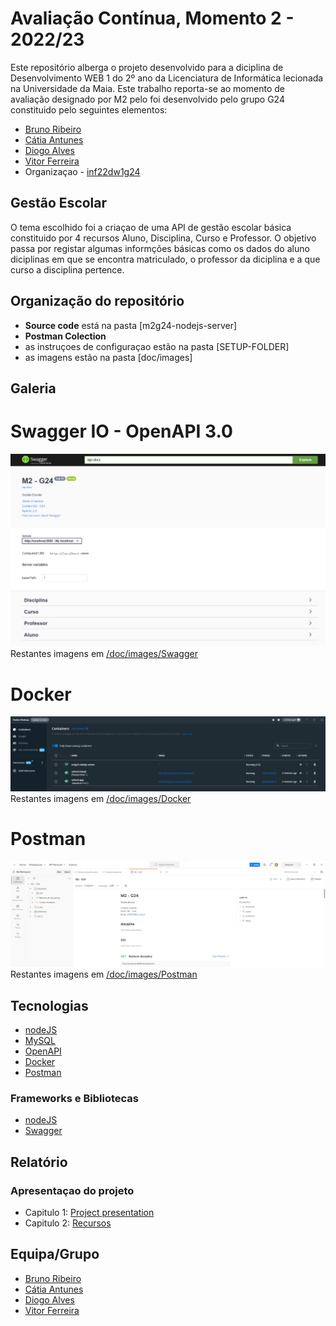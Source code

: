 # Avaliação Contínua, Momento 2 - 2022/23

Este repositório alberga o projeto desenvolvido para a diciplina de Desenvolvimento WEB 1 do 2º ano da Licenciatura de Informática lecionada na Universidade da Maia.
Este trabalho reporta-se ao momento de avaliação designado por M2 pelo foi desenvolvido pelo grupo G24 constituido pelo seguintes elementos:
* [Bruno Ribeiro](https://github.com/a040225)
* [Cátia Antunes](https://github.com/CatiaAntunes)
* [Diogo Alves](https://github.com/Diogojqalves)
* [Vitor Ferreira](https://github.com/vitorsrf)
* Organizaçao - [inf22dw1g24](https://github.com/INF22DWIG24)

## Gestão Escolar
O tema escolhido foi a criaçao de uma API de gestão escolar básica constituido por 4 recursos Aluno, Disciplina, Curso e Professor.  O objetivo passa por registar algumas informções básicas como os dados do aluno diciplinas em que se encontra matriculado,  o professor da diciplina e a que curso a disciplina pertence.

## Organização do repositório
* **Source code** está na pasta [m2g24-nodejs-server]
* **Postman Colection** 
* as instruçoes de configuraçao estão na pasta [SETUP-FOLDER]
* as imagens estão na pasta [doc/images]


## Galeria
# Swagger IO - OpenAPI 3.0
![swagger](/doc/images/Swagger/swagger_1.png "Swagger 1")
Restantes imagens em [/doc/images/Swagger](https://github.com/INF22DWIG24/ReportDW1/tree/main/doc/images/Swagger)

# Docker
![docker](/doc/images/Docker/docker_1.png "Docker 1")
Restantes imagens em [/doc/images/Docker](https://github.com/INF22DWIG24/ReportDW1/tree/main/doc/images/Docker)

# Postman
![postman](/doc/images/Postman/postman_1.png "Postman 1")
Restantes imagens em [/doc/images/Postman](https://github.com/INF22DWIG24/ReportDW1/tree/main/doc/images/Postman)

## Tecnologias
* [nodeJS](https://nodejs.org/en/)
* [MySQL](https://www.mysql.com/)
* [OpenAPI](https://swagger.io/specification/)
* [Docker](https://www.docker.com/)
* [Postman](https://www.postman.com/)

### Frameworks e Bibliotecas
* [nodeJS](https://nodejs.org/en/)
* [Swagger](https://swagger.io/)

## Relatório

### Apresentaçao do projeto
* Capitulo 1: [Project presentation](doc/c1.md)
* Capitulo 2: [Recursos](doc/c2.md)


## Equipa/Grupo
* [Bruno Ribeiro](https://github.com/a040225)
* [Cátia Antunes](https://github.com/CatiaAntunes)
* [Diogo Alves](https://github.com/Diogojqalves)
* [Vitor Ferreira](https://github.com/vitorsrf)
